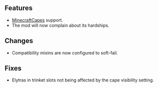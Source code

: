 ## Features
- [MinecraftCapes](https://modrinth.com/mod/minecraftcapes) support.
- The mod will now complain about its hardships.

## Changes
- Compatibility mixins are now configured to soft-fail.

## Fixes
- Elytras in trinket slots not being affected by the cape visibility setting.